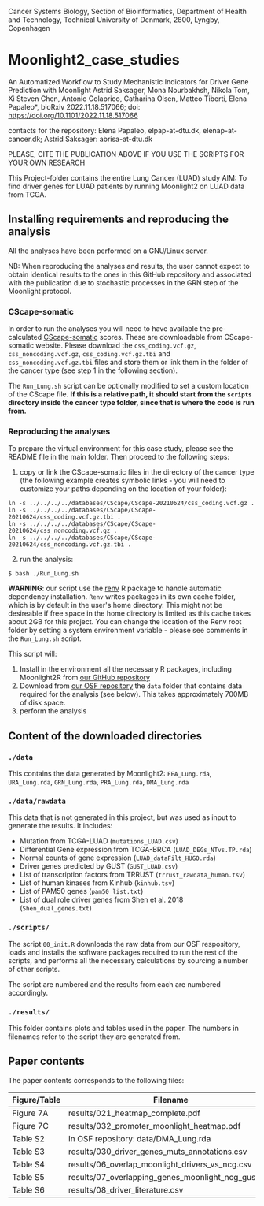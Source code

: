 
Cancer Systems Biology, Section of Bioinformatics, Department of Health and Technology, Technical University of Denmark, 2800, Lyngby, Copenhagen

# Moonlight2_case_studies

An Automatized Workflow to Study Mechanistic Indicators for Driver Gene Prediction with Moonlight
Astrid Saksager, Mona Nourbakhsh, Nikola Tom, Xi Steven Chen, Antonio Colaprico, Catharina Olsen, Matteo Tiberti, Elena Papaleo*, 
bioRxiv 2022.11.18.517066; doi: https://doi.org/10.1101/2022.11.18.517066

contacts for the repository: Elena Papaleo, elpap-at-dtu.dk, elenap-at-cancer.dk; Astrid Saksager: abrisa-at-dtu.dk

PLEASE, CITE THE PUBLICATION ABOVE IF YOU USE THE SCRIPTS FOR YOUR OWN RESEARCH

This Project-folder contains the entire Lung Cancer (LUAD) study
AIM: To find driver genes for LUAD patients by running Moonlight2 on LUAD data from TCGA.

## Installing requirements and reproducing the analysis

All the analyses have been performed on a GNU/Linux server.

NB: When reproducing the analyses and results, the user cannot expect to obtain identical results to the ones
in this GitHub repository and associated with the publication due to stochastic processes in the GRN step of the Moonlight protocol. 

### CScape-somatic

In order to run the analyses you will need to have available the pre-calculated
[CScape-somatic](http://cscape-somatic.biocompute.org.uk) scores. These are
downloadable from CScape-somatic website. Please download the `css_coding.vcf.gz`,
`css_noncoding.vcf.gz`, `css_coding.vcf.gz.tbi` and `css_noncoding.vcf.gz.tbi`
files and store them or link them in the folder of the cancer type
(see step 1 in the following section).

The `Run_Lung.sh` script can be optionally modified to set a custom location of
the CScape file. **If this is a relative path, it should start from the `scripts`
directory inside the cancer type folder, since that is where the code is run from.**

### Reproducing the analyses

To prepare the virtual environment for this case study, please see the README file 
in the main folder. Then proceed to the following steps:

1. copy or link the CScape-somatic files in the directory of the cancer type
(the following example creates symbolic links - you will need to customize your
paths depending on the location of your folder):

```
ln -s ../../../../databases/CScape/CScape-20210624/css_coding.vcf.gz .
ln -s ../../../../databases/CScape/CScape-20210624/css_coding.vcf.gz.tbi .
ln -s ../../../../databases/CScape/CScape-20210624/css_noncoding.vcf.gz .
ln -s ../../../../databases/CScape/CScape-20210624/css_noncoding.vcf.gz.tbi .
```

2. run the analysis:

```
$ bash ./Run_Lung.sh
```

**WARNING**: our script use the [renv](https://rstudio.github.io/renv/articles/renv.html)
R package to handle automatic dependency installation. `Renv` writes packages in
its own cache folder, which is by default in the user's home directory. This might
not be desireable if free space in the home directory is limited as this cache
takes about 2GB for this project. You can change the location of the Renv root
folder by setting a system environment variable - please see comments in the 
`Run_Lung.sh` script.

This script will:

1. Install in the environment all the necessary R packages, including Moonlight2R
from [our GitHub repository](https://www.github.com/ELELAB/Moonlight2R)
2. Download from [our OSF repository](https://osf.io/eq9wj/) the `data` folder
that contains data required for the analysis (see below). This takes approximately
700MB of disk space.
3. perform the analysis

## Content of the downloaded directories

### `./data`

This contains the data generated by Moonlight2:
`FEA_Lung.rda`, `URA_Lung.rda`, `GRN_Lung.rda`, `PRA_Lung.rda`, `DMA_Lung.rda`

### `./data/rawdata`

This data that is not generated in this project, but was used as input to
generate the results. It includes:
  - Mutation from TCGA-LUAD (`mutations_LUAD.csv`)
  - Differential Gene expression from TCGA-BRCA (`LUAD_DEGs_NTvs.TP.rda`)
  - Normal counts of gene expression (`LUAD_dataFilt_HUGO.rda`)
  - Driver genes predicted by GUST (`GUST_LUAD.csv`)
  - List of transcription factors from TRRUST (`trrust_rawdata_human.tsv`)
  - List of human kinases from Kinhub (`kinhub.tsv`)
  - List of PAM50 genes (`pam50_list.txt`)
  - List of dual role driver genes from Shen et al. 2018 (`Shen_dual_genes.txt`)

### `./scripts/`
The script `00_init.R` downloads the raw data from our OSF respository, 
loads and installs the software packages required to run the rest of the scripts,
and performs all the necessary calculations by sourcing a number of other
scripts.

The script are numbered and the results from each are numbered accordingly.

### `./results/`
This folder contains plots and tables used in the paper. The numbers in filenames
refer to the script they are generated from.

## Paper contents

The paper contents corresponds to the following files:

| Figure/Table   | Filename                                              |
| -------------- | ----------------------------------------------------- |
| Figure 7A      | results/021_heatmap_complete.pdf                      |
| Figure 7C      | results/032_promoter_moonlight_heatmap.pdf            |
| Table S2       | In OSF repository: data/DMA_Lung.rda                  |
| Table S3       | results/030_driver_genes_muts_annotations.csv         |
| Table S4       | results/06_overlap_moonlight_drivers_vs_ncg.csv       |
| Table S5       | results/07_overlapping_genes_moonlight_ncg_gust.csv   |
| Table S6       | results/08_driver_literature.csv                      |
